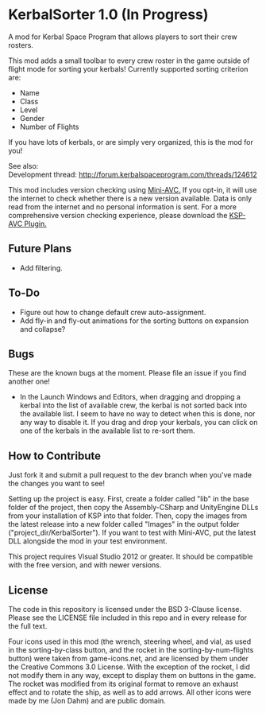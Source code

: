 # KerbalSorter 1.0 (In Progress)
A mod for Kerbal Space Program that allows players to sort their crew rosters.

This mod adds a small toolbar to every crew roster in the game outside of flight mode for sorting your kerbals! Currently supported sorting criterion are:

* Name
* Class
* Level
* Gender
* Number of Flights

If you have lots of kerbals, or are simply very organized, this is the mod for you!

See also:  
Development thread: http://forum.kerbalspaceprogram.com/threads/124612

This mod includes version checking using [Mini-AVC.](http://forum.kerbalspaceprogram.com/threads/79745) If you opt-in, it will use the internet to check whether there is a new version available. Data is only read from the internet and no personal information is sent. For a more comprehensive version checking experience, please download the [KSP-AVC Plugin.](http://forum.kerbalspaceprogram.com/threads/79745)

## Future Plans

* Add filtering.


## To-Do

* Figure out how to change default crew auto-assignment.
* Add fly-in and fly-out animations for the sorting buttons on expansion and collapse?


## Bugs

These are the known bugs at the moment. Please file an issue if you find another one!
* In the Launch Windows and Editors, when dragging and dropping a kerbal into the list of available crew, the kerbal is not sorted back into the available list. I seem to have no way to detect when this is done, nor any way to disable it. If you drag and drop your kerbals, you can click on one of the kerbals in the available list to re-sort them.


## How to Contribute
Just fork it and submit a pull request to the dev branch when you've made the changes you want to see!

Setting up the project is easy. First, create a folder called "lib" in the base folder of the project, then copy the Assembly-CSharp and UnityEngine DLLs from your installation of KSP into that folder. Then, copy the images from the latest release into a new folder called "Images" in the output folder ("project_dir/KerbalSorter"). If you want to test with Mini-AVC, put the latest DLL alongside the mod in your test environment.

This project requires Visual Studio 2012 or greater. It should be compatible with the free version, and with newer versions.


## License

The code in this repository is licensed under the BSD 3-Clause license. Please see the LICENSE file included in this repo and in every release for the full text.

Four icons used in this mod (the wrench, steering wheel, and vial, as used in the sorting-by-class button, and the rocket in the sorting-by-num-flights button) were taken from game-icons.net, and are licensed by them under the Creative Commons 3.0 License. With the exception of the rocket, I did not modify them in any way, except to display them on buttons in the game. The rocket was modified from its original format to remove an exhaust effect and to rotate the ship, as well as to add arrows. All other icons were made by me (Jon Dahm) and are public domain.
